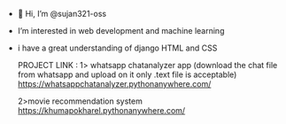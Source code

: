 - 👋 Hi, I’m @sujan321-oss
-  I’m interested in web development and machine learning 

- i have a great understanding of django HTML and CSS

  PROJECT LINK :
  1> whatsapp chatanalyzer app (download the chat file from whatsapp and upload on it only .text file is acceptable)
  https://whatsappchatanalyzer.pythonanywhere.com/

  2>movie recommendation system
  https://khumapokharel.pythonanywhere.com/




<!---
sujan321-oss/sujan321-oss is a ✨ special ✨ repository because its `README.md` (this file) appears on your GitHub profile.
You can click the Preview link to take a look at your changes.
--->
